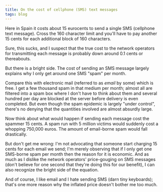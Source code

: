 ```yaml
---
title: On the cost of cellphone (SMS) text messages
tags: blog
---
```


Here in Spain it costs about 15 eurocents to send a single SMS (cellphone text message). Cross the 160 character limit and you'll have to pay another 15 cents for each additional block of 160 characters.

Sure, this sucks, and I suspect that the true cost to the network operators for transmitting each message is probably down around 0.1 cents or thereabouts.

But there is a bright side. The cost of sending an SMS message largely explains why I only get around one SMS "spam" per month.

Compare this with electronic mail (referred to as _email_ by some) which is free. I get a few thousand spam in that medium per month; almost all are filtered into a spam box where I don't have to think about them and several hundred per day are blocked at the server before delivery is even completed. But even though the spam epidemic is largely "under control", there's no denying that the quantities involved are almost absurdly large.

Now think about what would happen if sending each message cost the spammer 15 cents. A spam run with 5 million victims would suddenly cost a whopping 750,000 euros. The amount of email-borne spam would fall drastically.

But don't get me wrong: I'm not advocating that someone start charging 15 cents for each email we send; I'm merely observing that if I only get one SMS-borne spam per month then the reason for it is economic. And as much as I dislike the network operators' price-gouging on SMS messages (don't believe for one second that they're doing this for our benefit), I can also recognize the bright side of the equation.

And of course, I like email and I hate sending SMS (darn tiny keyboards); that's one more reason why the inflated price doesn't bother me too much.
